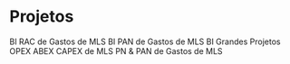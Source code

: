 # Projetos
BI RAC de Gastos de MLS
BI PAN de Gastos de MLS
BI Grandes Projetos OPEX ABEX CAPEX de MLS
PN & PAN de Gastos de MLS
